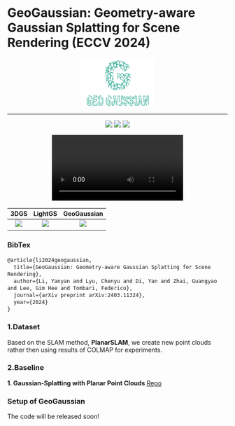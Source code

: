 # GeoGaussian: Geometry-aware Gaussian Splatting for Scene Rendering (ECCV 2024)

<p align="center" width="100%">
    <img width="33%" src="./img/logo.gif">
</p>

--------
<p align="center">
	<a href="https://yanyan-li.github.io/project/gs/geogaussian.html"><img src="https://img.shields.io/badge/GeoGaussian-ProjectPage-green.svg"></a>
     <a href="http://arxiv.org/abs/2403.11324"><img src="https://img.shields.io/badge/GeoGaussian-Paper-yellow.svg"></a>
    <a href="https://"><img src="https://img.shields.io/badge/GeoGaussian-video-blue.svg"></a>
</p>

<p align="center" width="100%">
    <video src="https://github.com/yanyan-li/GeoGaussian/blob/main/img/teaser_challenging.mp4"></video>
</p>

| 3DGS    | LightGS | GeoGaussian |
| :------: | :------: | :------:
| <img width="100%" src="./img/gif/o2-3DGS.gif">  |  <img width="100%" src="./img/gif/o2-light.gif">   |<img width="100%" src="./img/gif/o2-ours.gif">|

### BibTex
```
@article{li2024geogaussian,
  title={GeoGaussian: Geometry-aware Gaussian Splatting for Scene Rendering},
  author={Li, Yanyan and Lyu, Chenyu and Di, Yan and Zhai, Guangyao and Lee, Gim Hee and Tombari, Federico},
  journal={arXiv preprint arXiv:2403.11324},
  year={2024}
}
```


### 1.Dataset
Based on the SLAM method, **PlanarSLAM**, we create new point clouds rather then using results of COLMAP for experiments. 


### 2.Baseline
**1. Gaussian-Splatting with Planar Point Clouds**
[Repo](https://github.com/yanyan-li/gaussian-splatting-using-PlanarSLAM?tab=readme-ov-file)




### Setup of GeoGaussian
The code will be released soon!
